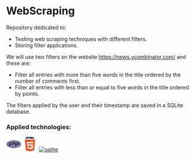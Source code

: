 # WebScraping
Repository dedicated to:

- Testing web scraping techniques with different filters.
- Storing filter applications.

We will use two filters on the website https://news.ycombinator.com/ and these are:

- Filter all entries with more than five words in the title ordered by the number of comments first.
- Filter all entries with less than or equal to five words in the title ordered by points.

The filters applied by the user and their timestamp are saved in a SQLite database.


<h3>Applied technologies:</h3>
<p align="left">
<a href="https://www.php.net" target="_blank" rel="noreferrer"> <img src="https://raw.githubusercontent.com/devicons/devicon/master/icons/php/php-original.svg" alt="php" width="40" height="40"/></a>
<a href="https://www.w3.org/html/" target="_blank" rel="noreferrer"> <img src="https://raw.githubusercontent.com/devicons/devicon/master/icons/html5/html5-original-wordmark.svg" alt="html5" width="40" height="40"/></a>
<a href="https://www.sqlite.org/" target="_blank" rel="noreferrer"> <img src="https://www.vectorlogo.zone/logos/sqlite/sqlite-icon.svg" alt="sqlite" width="40" height="40"/> </a>
</p>

